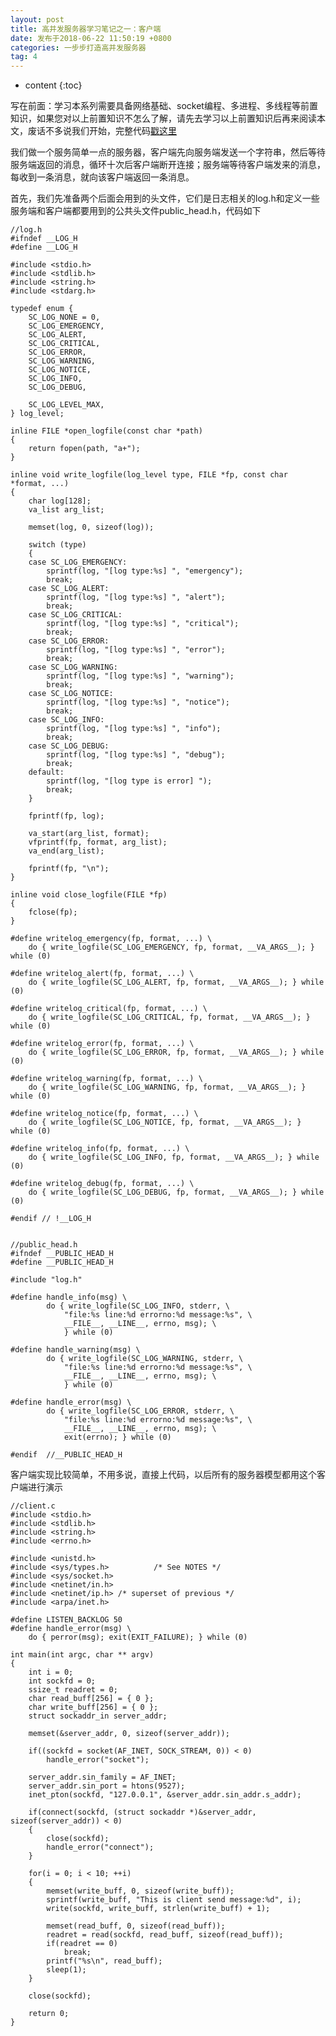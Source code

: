 ```yaml
---
layout: post
title: 高并发服务器学习笔记之一：客户端
date: 发布于2018-06-22 11:50:19 +0800
categories: 一步步打造高并发服务器
tag: 4
---
```


* content
{:toc}

写在前面：学习本系列需要具备网络基础、socket编程、多进程、多线程等前置知识，如果您对以上前置知识不怎么了解，请先去学习以上前置知识后再来阅读本文，废话不多说我们开始，完整代码[戳这里](https://github.com/zhangn1989/MyRPC)​​​​​​​
<!-- more -->


我们做一个服务简单一点的服务器，客户端先向服务端发送一个字符串，然后等待服务端返回的消息，循环十次后客户端断开连接；服务端等待客户端发来的消息，每收到一条消息，就向该客户端返回一条消息。

首先，我们先准备两个后面会用到的头文件，它们是日志相关的log.h和定义一些服务端和客户端都要用到的公共头文件public_head.h，代码如下

    
    
    //log.h
    #ifndef __LOG_H
    #define __LOG_H
    
    #include <stdio.h>
    #include <stdlib.h>
    #include <string.h>
    #include <stdarg.h>
    
    typedef enum {
    	SC_LOG_NONE = 0,
    	SC_LOG_EMERGENCY,
    	SC_LOG_ALERT,
    	SC_LOG_CRITICAL,
    	SC_LOG_ERROR,
    	SC_LOG_WARNING,
    	SC_LOG_NOTICE,
    	SC_LOG_INFO,
    	SC_LOG_DEBUG,
    
    	SC_LOG_LEVEL_MAX,
    } log_level;
    
    inline FILE *open_logfile(const char *path)
    {
    	return fopen(path, "a+");
    }
    
    inline void write_logfile(log_level type, FILE *fp, const char *format, ...)
    {
    	char log[128];
    	va_list arg_list;
    
    	memset(log, 0, sizeof(log));
    
    	switch (type)
    	{
    	case SC_LOG_EMERGENCY:
    		sprintf(log, "[log type:%s] ", "emergency");
    		break;
    	case SC_LOG_ALERT:
    		sprintf(log, "[log type:%s] ", "alert");
    		break;
    	case SC_LOG_CRITICAL:
    		sprintf(log, "[log type:%s] ", "critical");
    		break;
    	case SC_LOG_ERROR:
    		sprintf(log, "[log type:%s] ", "error");
    		break;
    	case SC_LOG_WARNING:
    		sprintf(log, "[log type:%s] ", "warning");
    		break;
    	case SC_LOG_NOTICE:
    		sprintf(log, "[log type:%s] ", "notice");
    		break;
    	case SC_LOG_INFO:
    		sprintf(log, "[log type:%s] ", "info");
    		break;
    	case SC_LOG_DEBUG:
    		sprintf(log, "[log type:%s] ", "debug");
    		break;
    	default:
    		sprintf(log, "[log type is error] ");
    		break;
    	}
    
    	fprintf(fp, log);
    
    	va_start(arg_list, format);
    	vfprintf(fp, format, arg_list);
    	va_end(arg_list);
    
    	fprintf(fp, "\n");
    }
    
    inline void close_logfile(FILE *fp)
    {
    	fclose(fp);
    }
    
    #define	writelog_emergency(fp, format, ...) \
    	do { write_logfile(SC_LOG_EMERGENCY, fp, format, __VA_ARGS__); } while (0)
    
    #define	writelog_alert(fp, format, ...) \
    	do { write_logfile(SC_LOG_ALERT, fp, format, __VA_ARGS__); } while (0)
    
    #define	writelog_critical(fp, format, ...) \
    	do { write_logfile(SC_LOG_CRITICAL, fp, format, __VA_ARGS__); } while (0)
    
    #define	writelog_error(fp, format, ...) \
    	do { write_logfile(SC_LOG_ERROR, fp, format, __VA_ARGS__); } while (0)
    
    #define	writelog_warning(fp, format, ...) \
    	do { write_logfile(SC_LOG_WARNING, fp, format, __VA_ARGS__); } while (0)
    
    #define	writelog_notice(fp, format, ...) \
    	do { write_logfile(SC_LOG_NOTICE, fp, format, __VA_ARGS__); } while (0)
    
    #define	writelog_info(fp, format, ...) \
    	do { write_logfile(SC_LOG_INFO, fp, format, __VA_ARGS__); } while (0)
    
    #define	writelog_debug(fp, format, ...) \
    	do { write_logfile(SC_LOG_DEBUG, fp, format, __VA_ARGS__); } while (0)
    
    #endif // !__LOG_H
    
    
    //public_head.h
    #ifndef __PUBLIC_HEAD_H
    #define __PUBLIC_HEAD_H
    
    #include "log.h"
    
    #define handle_info(msg) \
            do { write_logfile(SC_LOG_INFO, stderr, \
                "file:%s line:%d errorno:%d message:%s", \
                __FILE__, __LINE__, errno, msg); \
                } while (0)
    
    #define handle_warning(msg) \
            do { write_logfile(SC_LOG_WARNING, stderr, \
                "file:%s line:%d errorno:%d message:%s", \
                __FILE__, __LINE__, errno, msg); \
                } while (0)
    
    #define handle_error(msg) \
            do { write_logfile(SC_LOG_ERROR, stderr, \
                "file:%s line:%d errorno:%d message:%s", \
                __FILE__, __LINE__, errno, msg); \
                exit(errno); } while (0)
    
    #endif  //__PUBLIC_HEAD_H
    

客户端实现比较简单，不用多说，直接上代码，以后所有的服务器模型都用这个客户端进行演示

    
    
    //client.c
    #include <stdio.h>
    #include <stdlib.h>
    #include <string.h>
    #include <errno.h>
    
    #include <unistd.h>
    #include <sys/types.h>          /* See NOTES */
    #include <sys/socket.h>
    #include <netinet/in.h>
    #include <netinet/ip.h> /* superset of previous */
    #include <arpa/inet.h>
    
    #define LISTEN_BACKLOG 50
    #define handle_error(msg) \
        do { perror(msg); exit(EXIT_FAILURE); } while (0)
    
    int main(int argc, char ** argv)
    {
        int i = 0;
        int sockfd = 0;
        ssize_t readret = 0;
        char read_buff[256] = { 0 };
        char write_buff[256] = { 0 };
        struct sockaddr_in server_addr;
    
        memset(&server_addr, 0, sizeof(server_addr));
    
        if((sockfd = socket(AF_INET, SOCK_STREAM, 0)) < 0)
            handle_error("socket");
    
        server_addr.sin_family = AF_INET;
        server_addr.sin_port = htons(9527);
        inet_pton(sockfd, "127.0.0.1", &server_addr.sin_addr.s_addr);
    
        if(connect(sockfd, (struct sockaddr *)&server_addr, sizeof(server_addr)) < 0)
        {
            close(sockfd);
            handle_error("connect");
        }
    
        for(i = 0; i < 10; ++i)
        {
            memset(write_buff, 0, sizeof(write_buff));
            sprintf(write_buff, "This is client send message:%d", i);
            write(sockfd, write_buff, strlen(write_buff) + 1);
    
            memset(read_buff, 0, sizeof(read_buff));
            readret = read(sockfd, read_buff, sizeof(read_buff));
            if(readret == 0)
                break;
            printf("%s\n", read_buff);   
    		sleep(1);
        }
    
        close(sockfd);
    
        return 0;
    }
    

